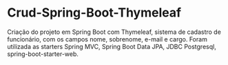 # Crud-Spring-Boot-Thymeleaf

Criação do projeto em Spring Boot com Thymeleaf, sistema de cadastro de funcionário, com os campos nome, sobrenome, e-mail e cargo. Foram utilizada as starters Spring MVC, Spring Boot Data JPA, JDBC Postgresql, spring-boot-starter-web.
